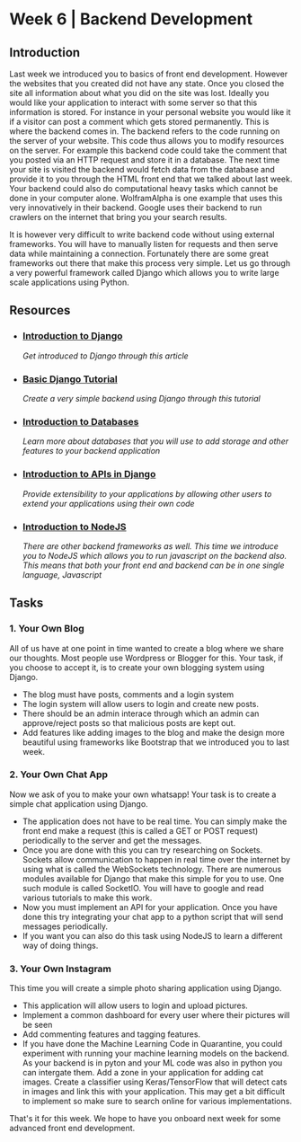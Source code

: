 # Week 6 | Backend Development

## Introduction

Last week we introduced you to basics of front end development. However the websites that you created did not have any state. Once you closed the site all information about what you did on the site was lost. Ideally you would like your application to interact with some server so that this information is stored. For instance in your personal website you would like it if a visitor can post a comment which gets stored permanently. This is where the backend comes in. The backend refers to the code running on the server of your website. This code thus allows you to modify resources on the server. For example this backend code could take the comment that you posted via an HTTP request and store it in a database. The next time your site is visited the backend would fetch data from the database and provide it to you through the HTML front end that we talked about last week. Your backend could also do computational heavy tasks which cannot be done in your computer alone. WolframAlpha is one example that uses this very innovatively in their backend. Google uses their backend to run crawlers on the internet that bring you your search results.

It is however very difficult to write backend code without using external frameworks. You will have to manually listen for requests and then serve data while maintaining a connection. Fortunately there are some great frameworks out there that make this process very simple. Let us go through a very powerful framework called Django which allows you to write large scale applications using Python.

## Resources

- ### [Introduction to Django](https://www.wncc-iitb.org/wiki/index.php/Django)
	*Get introduced to Django through this article*

- ### [Basic Django Tutorial](https://www.wncc-iitb.org/wiki/index.php/The_Django_Logic)
	*Create a very simple backend using Django through this tutorial*

- ### [Introduction to Databases](https://www.wncc-iitb.org/wiki/index.php/Database_Management_System)

	*Learn more about databases that you will use to add storage and other features to your backend application*

- ### [Introduction to APIs in Django](https://www.wncc-iitb.org/wiki/index.php/Django_REST_Framework)
	*Provide extensibility to your applications by allowing other users to extend your applications using their own code*

- ### [Introduction to NodeJS](https://www.wncc-iitb.org/wiki/index.php/Node.js)
	*There are other backend frameworks as well. This time we introduce you to NodeJS which allows you to run javascript on the backend also. This means that both your front end and backend can be in one single language, Javascript*
## Tasks

### 1. Your Own Blog

All of us have at one point in time wanted to create a blog where we share our thoughts. Most people use Wordpress or Blogger for this. Your task, if you choose to accept it, is to create your own blogging system using Django.

- The blog must have posts, comments and a login system
- The login system will allow users to login and create new posts.
- There should be an admin interace through which an admin can approve/reject posts so that malicious posts are kept out.
- Add features like adding images to the blog and make the design more beautiful using frameworks like Bootstrap that we introduced you to last week.

### 2. Your Own Chat App

Now we ask of you to make your own whatsapp! Your task is to create a simple chat application using Django.

- The application does not have to be real time. You can simply make the front end make a request (this is called a GET or POST request) periodically to the server and get the messages.
- Once you are done with this you can try researching on Sockets. Sockets allow communication to happen in real time over the internet by using what is called the WebSockets technology. There are numerous modules available for Django that make this simple for you to use. One such module is called SocketIO. You will have to google and read various tutorials to make this work.
- Now you must implement an API for your application. Once you have done this try integrating your chat app to a python script that will send messages periodically.
- If you want you can also do this task using NodeJS to learn a different way of doing things.

### 3. Your Own Instagram

This time you will create a simple photo sharing application using Django.

- This application will allow users to login and upload pictures.
- Implement a common dashboard for every user where their pictures will be seen
- Add commenting features and tagging features.
- If you have done the Machine Learning Code in Quarantine, you could experiment with running your machine learning models on the backend. As your backend is in pyton and your ML code was also in python you can intergate them. Add a zone in your application for adding cat images. Create a classifier using Keras/TensorFlow that will detect cats in images and link this with your application. This may get a bit difficult to implement so make sure to search online for various implementations.

That's it for this week. We hope to have you onboard next week for some advanced front end development.
